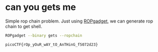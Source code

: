 # can you gets me

Simple rop chain problem. Just using [ROPgadget](https://github.com/JonathanSalwan/ROPgadget.git), we can generate rop chain to get shell.

```sh
ROPgadget --binary gets --ropchain
```

`picoCTF{rOp_yOuR_wAY_tO_AnTHinG_f5072d23}`